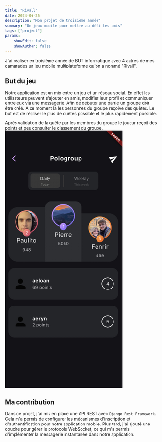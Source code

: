 ```yaml
---
title: "Rivall"
date: 2024-06-25
description: "Mon projet de troisième année"
summary: "Un jeux mobile pour mettre au défi tes amis"
tags: ["project"]
params:
    showEdit: false
    showAuthor: false
---
```

J'ai réaliser en troisième année de BUT informatique avec 4 autres de mes camarades un jeu mobile multiplateforme qu'on a nommé "Rivall".

## But du jeu

Notre application est un mix entre un jeu et un réseau social. En effet les utilisateurs peuvent s'ajouter en amis, modifier leur profil et communiquer entre eux via une messagerie.
Afin de débuter une partie un groupe doit être créé. A ce moment la les personnes du groupe reçoive des quêtes. Le but est de réaliser le plus de quêtes possible et le plus rapidement possible.

Après validation de la quête par les membres du groupe le joueur reçoit des points et peu consulter le classement du groupe.
<img src="score.fr.png" alt="score board" style="margin-right:10px;width: 387px; height: 850px;">
<!-- ![score](score.png) -->
## Ma contribution

Dans ce projet, j'ai mis en place une API REST avec `Django Rest Framework`. Cela m'a permis de configurer les mécanismes d'inscription et d'authentification pour notre application mobile. Plus tard, j'ai ajouté une couche pour gérer le protocole WebSocket, ce qui m'a permis d'implémenter la messagerie instantanée dans notre application.